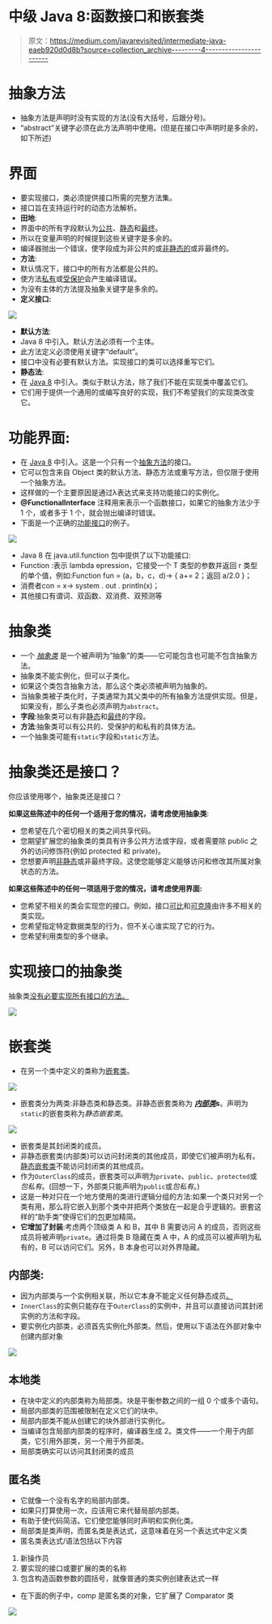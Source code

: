 # 中级 Java 8:函数接口和嵌套类

> 原文：<https://medium.com/javarevisited/intermediate-java-eaeb920d0d8b?source=collection_archive---------4----------------------->

# **抽象方法**

*   抽象方法是声明时没有实现的方法(没有大括号，后跟分号)。
*   “abstract”关键字必须在此方法声明中使用。(但是在接口中声明时是多余的，如下所述)

# **界面**

*   要实现接口，类必须提供接口所需的完整方法集。
*   接口旨在支持运行时的动态方法解析。
*   **田地**:
*   界面中的所有字段默认为[公共](https://javarevisited.blogspot.com/2012/10/difference-between-private-protected-public-package-access-java.html#axzz6j8KhisSX)、[静态](https://javarevisited.blogspot.com/2011/11/static-keyword-method-variable-java.html)和[最终](https://javarevisited.blogspot.com/2016/09/21-java-final-modifier-keyword-interview-questions-answers.html)。
*   所以在变量声明的时候提到这些关键字是多余的。
*   编译器抛出一个错误，使字段成为非公共的或[非静态的](https://javarevisited.blogspot.com/2013/11/difference-between-static-vs-non-static-method-java.html#axzz5Y4KkQFHS)或非最终的。
*   **方法**:
*   默认情况下，接口中的所有方法都是公共的。
*   使方法[私有](https://javarevisited.blogspot.com/2012/03/private-in-java-why-should-you-always.html)或[受保护](http://www.java67.com/2012/12/what-is-public-private-protected-package-default-private-access-modifier-java.html)会产生编译错误。
*   为没有主体的方法提及抽象关键字是多余的。
*   **定义接口:**

![](img/103bf5f7446a61dbe7acc2e22e6e7b24.png)

*   **默认方法**:
*   Java 8 中引入。默认方法必须有一个主体。
*   此方法定义必须使用关键字“default”。
*   接口中没有必要有默认方法。实现接口的类可以选择重写它们。
*   **静态法**:
*   在 [Java 8](/hackernoon/top-5-java-8-courses-to-learn-online-2db57d9dfb8d) 中引入。类似于默认方法，除了我们不能在实现类中覆盖它们。
*   它们用于提供一个通用的或编写良好的实现，我们不希望我们的实现类改变它。

# **功能界面**:

*   在 [Java 8](/javarevisited/top-5-courses-to-learn-new-features-of-java-8-to-java-13-107eb51d2a13) 中引入。这是一个只有一个[抽象方法](http://javarevisited.blogspot.sg/2017/07/is-it-possible-to-have-abstract-method-in-final-class-java.html#axzz4xXS86IVo)的接口。
*   它可以包含来自 Object 类的默认方法、静态方法或重写方法，但仅限于使用一个抽象方法。
*   这样做的一个主要原因是通过λ表达式来支持功能接口的实例化。
*   **@FunctionalInterface** 注释用来表示一个函数接口，如果它的抽象方法少于 1 个，或者多于 1 个，就会抛出编译时错误。
*   下面是一个正确的[功能接口](https://javarevisited.blogspot.com/2018/01/what-is-functional-interface-in-java-8.html)的例子。

[![](img/bfc2417de1eeb32ec41fed3a3195c745.png)](https://javarevisited.blogspot.com/2021/05/java-8-stream-lambda-expression-d.html)

*   Java 8 在 java.util.function 包中提供了以下功能接口:
*   Function <t r="">:表示 lambda epression，它接受一个 T 类型的参数并返回 r 类型的单个值，例如:Function <integer float="">fun = (a，b，c，d)-> { a+= 2；返回 a/2.0 }；</integer></t>
*   消费者<t c="">con = x-> system . out . println(x)；</t>
*   其他接口有谓词、双函数、双消费、双预测等

# **抽象类**

*   一个 [*抽象类*](https://javarevisited.blogspot.com/2013/05/difference-between-abstract-class-vs-interface-java-when-prefer-over-design-oops.html#axzz6uGbTSBhL) 是一个被声明为“抽象”的类——它可能包含也可能不包含抽象方法。
*   抽象类不能实例化，但可以子类化。
*   如果这个类包含抽象方法，那么这个类必须被声明为抽象的。
*   当抽象类被子类化时，子类通常为其父类中的所有抽象方法提供实现。但是，如果没有，那么子类也必须声明为`abstract`。
*   **字段**:抽象类可以有非[静态](https://www.java67.com/2014/10/difference-between-static-and-non-static-method-java-programming.html)和[最终](https://www.java67.com/2017/06/10-points-about-final-modifier-in-java.html)的字段。
*   **方法**:抽象类可以有公共的、受保护的和私有的具体方法。
*   一个抽象类可能有`static`字段和`static`方法。

# **抽象类还是接口？**

你应该使用哪个，抽象类还是接口？

**如果这些陈述中的任何一个适用于您的情况，请考虑使用抽象类**:

*   您希望在几个密切相关的类之间共享代码。
*   您期望扩展您的抽象类的类具有许多公共方法或字段，或者需要除 public 之外的访问修饰符(例如 protected 和 private)。
*   您想要声明[非静态](http://www.java67.com/2012/10/nested-class-java-static-vs-non-static-inner.html)或非最终字段。这使您能够定义能够访问和修改其所属对象状态的方法。

**如果这些陈述中的任何一项适用于您的情况，请考虑使用界面:**

*   您希望不相关的类会实现您的接口。例如，接口[可比](https://www.java67.com/2019/06/top-5-sorting-examples-of-comparator-and-comparable-in-java.html)和[可克隆](https://javarevisited.blogspot.com/2013/09/how-clone-method-works-in-java.html#axzz5Y4Ks1BbR)由许多不相关的类实现。
*   您希望指定特定数据类型的行为，但不关心谁实现了它的行为。
*   您希望利用类型的多个继承。

# **实现接口的抽象类**

抽象类[没有必要实现所有接口的方法。](https://www.java67.com/2017/08/difference-between-abstract-class-and-interface-in-java8.html)

[![](img/d2f2c0abf1351cf09f9975c243801f3a.png)](http://www.java67.com/2018/01/is-it-possible-to-instantiate-abstract-class-in-java.html)

# **嵌套类**

*   在另一个类中定义的类称为[嵌套类](https://javarevisited.blogspot.com/2012/12/inner-class-and-nested-static-class-in-java-difference.html#axzz5caMgsIIs)。

[![](img/30e9d758acf2f2fb68c6ab5fd64bf3bd.png)](http://www.java67.com/2012/10/nested-class-java-static-vs-non-static-inner.html)

*   嵌套类分为两类:非静态类和静态类。非静态嵌套类称为 [***内部类***](https://www.java67.com/2013/08/can-we-override-private-method-in-java-inner-class.html)***s***。声明为`static`的嵌套类称为*静态嵌套类*。

![](img/ae1c42daf46ee5ed18a953d64482a3d0.png)

*   嵌套类是其封闭类的成员。
*   非静态嵌套类(内部类)可以访问封闭类的其他成员，即使它们被声明为私有。[静态嵌套类](https://javarevisited.blogspot.com/2017/04/can-we-declare-class-static-in-java.html)不能访问封闭类的其他成员。
*   作为`OuterClass`的成员，嵌套类可以声明为`private`、`public`、`protected`或*包私有*。(回想一下，外部类只能声明为`public`或*包私有*。)
*   这是一种对只在一个地方使用的类进行逻辑分组的方法:如果一个类只对另一个类有用，那么将它嵌入到那个类中并把两个类放在一起是合乎逻辑的。嵌套这样的“助手类”使得它们的[包](https://www.java67.com/2018/06/a-beginners-guide-to-package-in-java.html)更加精简。
*   **它增加了封装**:考虑两个顶级类 A 和 B，其中 B 需要访问 A 的成员，否则这些成员将被声明`private`。通过将类 B 隐藏在类 A 中，A 的成员可以被声明为私有的，B 可以访问它们。另外，B 本身也可以对外界隐藏。

## **内部类**:

*   因为内部类与一个实例相关联，所以它本身不能定义任何静态成员[。](http://www.java67.com/2016/05/difference-between-static-and-nonstatic-member-variable-in-java.html)
*   `InnerClass`的实例只能存在于`OuterClass`的实例中，并且可以直接访问其封闭实例的方法和字段。
*   要实例化内部类，必须首先实例化外部类。然后，使用以下语法在外部对象中创建内部对象

![](img/3945b72a25a1fac583cb623d17e3930a.png)

## 本地类

*   在块中定义的内部类称为局部类。块是平衡参数之间的一组 0 个或多个语句。
*   局部内部类的范围被限制在定义它们的块中。
*   局部内部类不能从创建它的块外部进行实例化。
*   当编译包含局部内部类的程序时，编译器生成 2。类文件——一个用于内部类，它引用外部类，另一个用于外部类。
*   局部类确实可以访问其封闭类的成员

## 匿名类

*   它就像一个没有名字的局部内部类。
*   如果只打算使用一次，应该用它来代替局部内部类。
*   有助于使代码简洁。它们使您能够同时声明和实例化类。
*   局部类是类声明，而匿名类是表达式，这意味着在另一个表达式中定义类
*   匿名类表达式/语法包括以下内容

1.  新操作员
2.  要实现的接口或要扩展的类的名称
3.  包含构造函数参数的圆括号，就像普通的类实例创建表达式一样

*   在下面的例子中，comp 是匿名类的对象，它扩展了 Comparator 类

![](img/017157727fb9df215c8a5acb8e8c2d5a.png)
